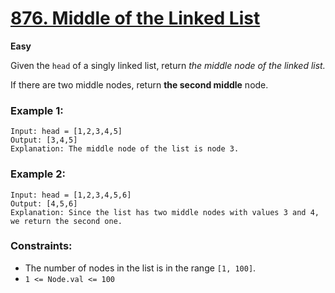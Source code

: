 # [876. Middle of the Linked List](https://leetcode.com/problems/middle-of-the-linked-list/)
**Easy**

Given the `head` of a singly linked list, return *the middle node of the linked list.*

If there are two middle nodes, return **the second middle** node.

### Example 1:
```
Input: head = [1,2,3,4,5]
Output: [3,4,5]
Explanation: The middle node of the list is node 3.
```

### Example 2:
```
Input: head = [1,2,3,4,5,6]
Output: [4,5,6]
Explanation: Since the list has two middle nodes with values 3 and 4, we return the second one.
```

### Constraints:
* The number of nodes in the list is in the range `[1, 100]`.
* `1 <= Node.val <= 100`